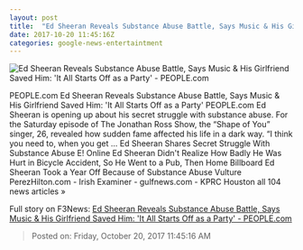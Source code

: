 ```yaml
---
layout: post
title:  "Ed Sheeran Reveals Substance Abuse Battle, Says Music & His Girlfriend Saved Him: 'It All Starts Off as a Party' - PEOPLE.com"
date: 2017-10-20 11:45:16Z
categories: google-news-entertaintment
---
```


![Ed Sheeran Reveals Substance Abuse Battle, Says Music & His Girlfriend Saved Him: 'It All Starts Off as a Party' - PEOPLE.com](http://peopledotcom.files.wordpress.com/2017/04/022417-ed-sheeran-lead_1.jpg?crop=0px%2C142px%2C1710px%2C898px&resize=1200%2C630)

PEOPLE.com Ed Sheeran Reveals Substance Abuse Battle, Says Music & His Girlfriend Saved Him: 'It All Starts Off as a Party' PEOPLE.com Ed Sheeran is opening up about his secret struggle with substance abuse. For the Saturday episode of The Jonathan Ross Show, the “Shape of You” singer, 26, revealed how sudden fame affected his life in a dark way. “I think you need to, when you get ... Ed Sheeran Shares Secret Struggle With Substance Abuse E! Online Ed Sheeran Didn't Realize How Badly He Was Hurt in Bicycle Accident, So He Went to a Pub, Then Home Billboard Ed Sheeran Took a Year Off Because of Substance Abuse Vulture PerezHilton.com - Irish Examiner - gulfnews.com - KPRC Houston all 104 news articles »


Full story on F3News: [Ed Sheeran Reveals Substance Abuse Battle, Says Music & His Girlfriend Saved Him: 'It All Starts Off as a Party' - PEOPLE.com](http://www.f3nws.com/n/fSWDPH)

> Posted on: Friday, October 20, 2017 11:45:16 AM
